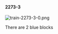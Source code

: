 #### 2273-3
![train-2273-3-0.png](https://github.com/lil-lab/nlvr/raw/master/nlvr/train/images/42/train-2273-3-0.png "train-2273-3-0.png")

There are 2 blue blocks